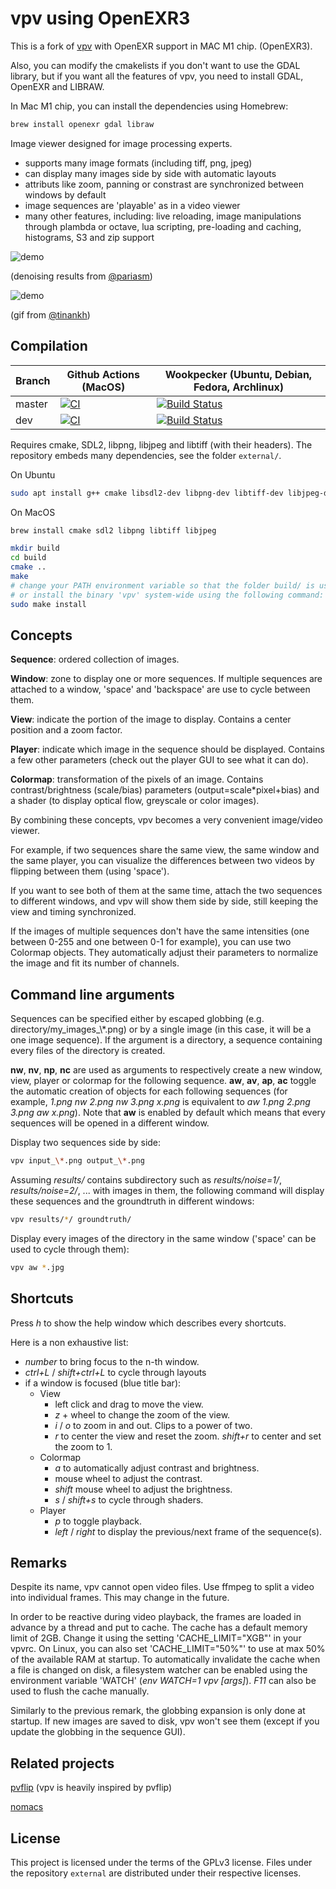 vpv using OpenEXR3
===

This is a fork of [vpv](https://github.com/kidanger/vpv) with OpenEXR support in MAC M1 chip. (OpenEXR3).

Also, you can modify the cmakelists if you don't want to use the GDAL library, but if you want all the features of vpv, you need to install GDAL, OpenEXR and LIBRAW.

In Mac M1 chip, you can install the dependencies using Homebrew:

```sh
brew install openexr gdal libraw
```

Image viewer designed for image processing experts.

* supports many image formats (including tiff, png, jpeg)
* can display many images side by side with automatic layouts
* attributs like zoom, panning or constrast are synchronized between windows by default
* image sequences are 'playable' as in a video viewer
* many other features, including: live reloading, image manipulations through plambda or octave, lua scripting, pre-loading and caching, histograms, S3 and zip support

![demo](https://github.com/kidanger/vpv/raw/github/imgs/denoising.gif)

(denoising results from [@pariasm](https://github.com/pariasm))

![demo](https://github.com/kidanger/vpv/raw/github/imgs/output.gif)

(gif from [@tinankh](https://github.com/tinankh))

Compilation
-----------

| Branch | Github Actions (MacOS) | Wookpecker (Ubuntu, Debian, Fedora, Archlinux) |
| --- | --- | --- |
| master | [![CI](https://github.com/kidanger/vpv/actions/workflows/ci.yml/badge.svg?branch=master)](https://github.com/kidanger/vpv/actions/workflows/ci.yml) | [![Build Status](https://ci.kidanger.net/api/badges/kidanger/vpv/status.svg?branch=master)](https://ci.kidanger.net/kidanger/vpv/branches/master) |
| dev | [![CI](https://github.com/kidanger/vpv/actions/workflows/ci.yml/badge.svg?branch=dev)](https://github.com/kidanger/vpv/actions/workflows/ci.yml) | [![Build Status](https://ci.kidanger.net/api/badges/kidanger/vpv/status.svg?branch=dev)](https://ci.kidanger.net/kidanger/vpv/branches/dev) |


Requires cmake, SDL2, libpng, libjpeg and libtiff (with their headers).
The repository embeds many dependencies, see the folder ```external/```.

On Ubuntu
```sh
sudo apt install g++ cmake libsdl2-dev libpng-dev libtiff-dev libjpeg-dev
```

On MacOS
```sh
brew install cmake sdl2 libpng libtiff libjpeg
```

```sh
mkdir build
cd build
cmake ..
make
# change your PATH environment variable so that the folder build/ is used
# or install the binary 'vpv' system-wide using the following command:
sudo make install
```


Concepts
--------

**Sequence**: ordered collection of images.

**Window**: zone to display one or more sequences. If multiple sequences are attached to a window, 'space' and 'backspace' are use to cycle between them.

**View**: indicate the portion of the image to display. Contains a center position and a zoom factor.

**Player**: indicate which image in the sequence should be displayed. Contains a few other parameters (check out the player GUI to see what it can do).

**Colormap**: transformation of the pixels of an image. Contains contrast/brightness (scale/bias) parameters (output=scale\*pixel+bias) and a shader (to display optical flow, greyscale or color images).

By combining these concepts, vpv becomes a very convenient image/video viewer.

For example, if two sequences share the same view, the same window and the same player, you can visualize the differences between two videos by flipping between them (using 'space').

If you want to see both of them at the same time, attach the two sequences to different windows, and vpv will show them side by side, still keeping the view and timing synchronized.

If the images of multiple sequences don't have the same intensities (one between 0-255 and one between 0-1 for example), you can use two Colormap objects. They automatically adjust their parameters to normalize the image and fit its number of channels.

Command line arguments
----------------------

Sequences can be specified either by escaped globbing (e.g. directory/my_images\_\\\*.png) or by a single image (in this case, it will be a one image sequence). If the argument is a directory, a sequence containing every files of the directory is created.

**nw**, **nv**, **np**, **nc** are used as arguments to respectively create a new window, view, player or colormap for the following sequence.
**aw**, **av**, **ap**, **ac** toggle the automatic creation of objects for each following sequences (for example, *1.png nw 2.png nw 3.png x.png* is equivalent to *aw 1.png 2.png 3.png aw x.png*). Note that **aw** is enabled by default which means that every sequences will be opened in a different window.

Display two sequences side by side:

```bash
vpv input_\*.png output_\*.png
```

Assuming *results/* contains subdirectory such as *results/noise=1/*, *results/noise=2/*, ... with images in them, the following command will display these sequences and the groundtruth in different windows:
```bash
vpv results/*/ groundtruth/
```

Display every images of the directory in the same window ('space' can be used to cycle through them):

```bash
vpv aw *.jpg
```

Shortcuts
---------

Press *h* to show the help window which describes every shortcuts.

Here is a non exhaustive list:
* *number* to bring focus to the n-th window.
* *ctrl+L* / *shift+ctrl+L* to cycle through layouts
* if a window is focused (blue title bar):
  * View
    * left click and drag to move the view.
    * *z* + wheel to change the zoom of the view.
    * *i* / *o* to zoom in and out. Clips to a power of two.
    * *r* to center the view and reset the zoom. *shift+r* to center and set the zoom to 1.
  * Colormap
    * *a* to automatically adjust contrast and brightness.
    * mouse wheel to adjust the contrast.
    * *shift* mouse wheel to adjust the brightness.
    * *s* / *shift+s* to cycle through shaders.
  * Player
    * *p* to toggle playback.
    * *left* / *right* to display the previous/next frame of the sequence(s).

Remarks
-------

Despite its name, vpv cannot open video files. Use ffmpeg to split a video into individual frames. This may change in the future.

In order to be reactive during video playback, the frames are loaded in advance by a thread and put to cache. The cache has a default memory limit of 2GB. Change it using the setting 'CACHE_LIMIT="XGB"' in your vpvrc. On Linux, you can also set 'CACHE_LIMIT="50%"' to use at max 50% of the available RAM at startup.
To automatically invalidate the cache when a file is changed on disk, a filesystem watcher can be enabled using the environment variable 'WATCH' (*env WATCH=1 vpv [args]*).
*F11* can also be used to flush the cache manually.

Similarly to the previous remark, the globbing expansion is only done at startup. If new images are saved to disk, vpv won't see them (except if you update the globbing in the sequence GUI).


Related projects
----------------

[pvflip](https://github.com/gfacciol/pvflip) (vpv is heavily inspired by pvflip)

[nomacs](https://github.com/nomacs/nomacs)

License
-------

This project is licensed under the terms of the GPLv3 license.
Files under the repository ```external``` are distributed under their respective licenses.


